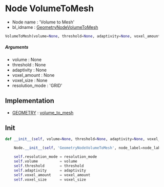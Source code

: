 # Node VolumeToMesh

- Node name : 'Volume to Mesh'
- bl_idname : [GeometryNodeVolumeToMesh](https://docs.blender.org/api/current/bpy.types.GeometryNodeVolumeToMesh.html)


``` python
VolumeToMesh(volume=None, threshold=None, adaptivity=None, voxel_amount=None, voxel_size=None, resolution_mode='GRID', node_label=None, node_color=None)
```
##### Arguments

- volume : None
- threshold : None
- adaptivity : None
- voxel_amount : None
- voxel_size : None
- resolution_mode : 'GRID'

## Implementation

- [GEOMETRY](/docs/GeoNodes/socket_GEOMETRY.md) : [volume_to_mesh](/docs/GeoNodes/socket_GEOMETRY.md#volume_to_mesh)

## Init

``` python
def __init__(self, volume=None, threshold=None, adaptivity=None, voxel_amount=None, voxel_size=None, resolution_mode='GRID', node_label=None, node_color=None):

    Node.__init__(self, 'GeometryNodeVolumeToMesh', node_label=node_label, node_color=node_color)

    self.resolution_mode = resolution_mode
    self.volume          = volume
    self.threshold       = threshold
    self.adaptivity      = adaptivity
    self.voxel_amount    = voxel_amount
    self.voxel_size      = voxel_size
```
